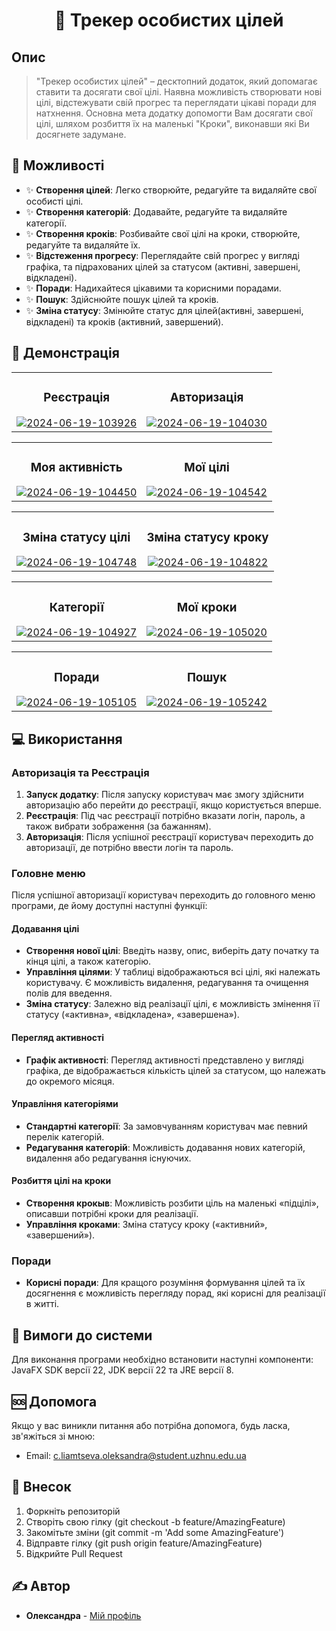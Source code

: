 <h1 align="center">🎯 Трекер особистих цілей</h1>

## Опис

> "Трекер особистих цілей" – десктопний додаток, який допомагає ставити та досягати свої цілі. Наявна можливість створювати нові цілі, відстежувати свій прогрес та переглядати цікаві поради для натхнення. Основна мета додатку допомогти Вам досягати свої цілі, шляхом розбиття їх на маленькі "Кроки", виконавши які Ви досягнете задумане.

## 🚀 Можливості

- ✨ **Створення цілей**: Легко створюйте, редагуйте та видаляйте свої особисті цілі.
- ✨ **Створення категорій**: Додавайте, редагуйте та видаляйте категорії.
- ✨ **Створення кроків**: Розбивайте свої цілі на кроки, створюйте, редагуйте та видаляйте їх.
- ✨ **Відстеження прогресу**: Переглядайте свій прогрес у вигляді графіка, та підрахованих цілей за статусом (активні, завершені, відкладені).
- ✨ **Поради**: Надихайтеся цікавими та корисними порадами.
- ✨ **Пошук**: Здійснюйте пошук цілей та кроків.
- ✨ **Зміна статусу**: Змінюйте статус для цілей(активні, завершені, відкладені) та кроків (активний, завершений).

## 🎥 Демонстрація
<table>
    <td align="center">
      <h3>Реєстрація</h3>
        <a href="https://ibb.co/hHPsR1w"><img src="https://i.ibb.co/HYW7Dp3/2024-06-19-103926.png" alt="2024-06-19-103926" border="0" /></a>
    </td>
    <td align="center">
      <h3>Авторизація</h3>
        <a href="https://ibb.co/56f0Sf4"><img src="https://i.ibb.co/Ms3vt3S/2024-06-19-104030.png" alt="2024-06-19-104030" border="0" /></a>
    </td>
  </tr>
</table>

<table>
  <tr>
    <td align="center">
      <h3>Моя активність</h3>
        <a href="https://ibb.co/pRtTNJQ"><img src="https://i.ibb.co/SdhgHRc/2024-06-19-104450.png" alt="2024-06-19-104450" border="0" /></a>
    </td>
    <td align="center">
      <h3>Мої цілі</h3>
        <a href="https://ibb.co/611KmVX"><img src="https://i.ibb.co/X33nbNY/2024-06-19-104542.png" alt="2024-06-19-104542" border="0" /></a>
    </td>
  </tr>
</table>

<table>
  <tr>
      <td align="center">
      <h3>Зміна статусу цілі</h3>
        <a href="https://ibb.co/vDdD7ZK"><img src="https://i.ibb.co/CW9WkhT/2024-06-19-104748.png" alt="2024-06-19-104748" border="0" /></a>
    </td>
    <td align="center">
      <h3>Зміна статусу кроку</h3>
        <a href="https://ibb.co/chTQHqQ"><img src="https://i.ibb.co/VYBTZ6T/2024-06-19-104822.png" alt="2024-06-19-104822" border="0" /></a>
    </td>
  </tr>
</table>

<table>
  <tr>
      <td align="center">
      <h3>Категорії</h3>
        <a href="https://ibb.co/NK3zvq4"><img src="https://i.ibb.co/RcSWFK5/2024-06-19-104927.png" alt="2024-06-19-104927" border="0" /></a>
    </td>
    <td align="center">
      <h3>Мої кроки</h3>
        <a href="https://ibb.co/kK9QPDq"><img src="https://i.ibb.co/0qFhz9Y/2024-06-19-105020.png" alt="2024-06-19-105020" border="0" /></a>
    </td>
  </tr>
</table>

<table>
  <tr>
    <td align="center">
      <h3>Поради</h3>
        <a href="https://ibb.co/Z2t87Ms"><img src="https://i.ibb.co/phGz5LD/2024-06-19-105105.png" alt="2024-06-19-105105" border="0" /></a>
    </td>
    <td align="center">
      <h3>Пошук</h3>
        <a href="https://ibb.co/Dfzd5Sf"><img src="https://i.ibb.co/whBtMxh/2024-06-19-105242.png" alt="2024-06-19-105242" border="0" /></a>
    </td>
  </tr>
</table>

## 💻 Використання
### Авторизація та Реєстрація
1. **Запуск додатку**: Після запуску користувач має змогу здійснити авторизацію або перейти до реєстрації, якщо користується вперше.
2. **Реєстрація**: Під час реєстрації потрібно вказати логін, пароль, а також вибрати зображення (за бажанням).
3. **Авторизація**: Після успішної реєстрації користувач переходить до авторизації, де потрібно ввести логін та пароль.

### Головне меню
Після успішної авторизації користувач переходить до головного меню програми, де йому доступні наступні функції:

#### Додавання цілі
- **Створення нової цілі**: Введіть назву, опис, виберіть дату початку та кінця цілі, а також категорію.
- **Управління цілями**: У таблиці відображаються всі цілі, які належать користувачу. Є можливість видалення, редагування та очищення полів для введення.
- **Зміна статусу**: Залежно від реалізації цілі, є можливість змінення її статусу («активна», «відкладена», «завершена»).

#### Перегляд активності
- **Графік активності**: Перегляд активності представлено у вигляді графіка, де відображається кількість цілей за статусом, що належать до окремого місяця.

#### Управління категоріями
- **Стандартні категорії**: За замовчуванням користувач має певний перелік категорій.
- **Редагування категорій**: Можливість додавання нових категорій, видалення або редагування існуючих.

#### Розбиття цілі на кроки
- **Створення крокыв**: Можливість розбити ціль на маленькі «підцілі», описавши потрібні кроки для реалізації.
- **Управління кроками**: Зміна статусу кроку («активний», «завершений»).

### Поради
- **Корисні поради**: Для кращого розуміння формування цілей та їх досягнення є можливість перегляду порад, які корисні для реалізації в житті.

## 🔗 Вимоги до системи
Для виконання програми необхідно встановити наступні компоненти: JavaFX SDK версії 22, JDK версії 22 та JRE версії 8.
## 🆘 Допомога
Якщо у вас виникли питання або потрібна допомога, будь ласка, зв'яжіться зі мною:
- Email: c.liamtseva.oleksandra@student.uzhnu.edu.ua

## 🤝 Внесок
1. Форкніть репозиторій
2. Створіть свою гілку (git checkout -b feature/AmazingFeature)
3. Закомітьте зміни (git commit -m 'Add some AmazingFeature')
4. Відправте гілку (git push origin feature/AmazingFeature)
5. Відкрийте Pull Request

## ✍️ Автор
- **Олександра** - [Мій профіль](https://github.com/Sashka11111)
